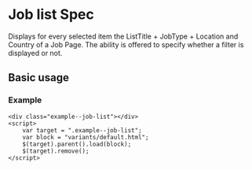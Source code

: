 ﻿# Job list Spec

Displays for every selected item the ListTitle + JobType + Location and Country of a Job Page. The ability is offered to specify whether a filter is displayed or not.


## Basic usage


### Example
```example
<div class="example--job-list"></div>
<script>
	var target = ".example--job-list";
	var block = "variants/default.html";
	$(target).parent().load(block);
	$(target).remove();
</script>
```
